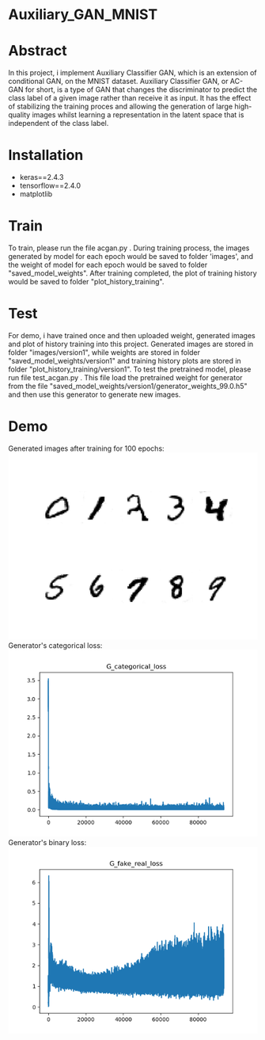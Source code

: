 # Auxiliary_GAN_MNIST
# Abstract 
In this project, i implement Auxiliary Classifier GAN, which is an extension of conditional GAN, on the MNIST dataset. Auxiliary Classifier GAN, or AC-GAN for short, is a type of GAN that changes the discriminator to predict the class label of a given image rather than receive it as input. It has the effect of stabilizing the training proces and allowing the generation of large high-quality images whilst learning a representation in the latent space that is independent of the class label.

# Installation 
- keras==2.4.3
- tensorflow==2.4.0
- matplotlib 

# Train 
To train, please run the file acgan.py . During training process, the images generated by model for each epoch would be saved to folder 'images', and the weight of model for each epoch would be saved to folder "saved_model_weights". After training completed, the plot of training history would be saved to folder "plot_history_training".

# Test
For demo, i have trained once and then uploaded weight, generated images and plot of history training into this project. Generated images are stored in folder "images/version1", while weights are stored in folder "saved_model_weights/version1" and training history plots are stored in folder "plot_history_training/version1".
To test the pretrained model, please run file test_acgan.py . This file load the pretrained weight for generator from the file "saved_model_weights/version1/generator_weights_99.0.h5" and then use this generator to generate new images. 

# Demo 
Generated images after training for 100 epochs: 
![](assets/version_1_epoch_99.0.png)
Generator's categorical loss: 
![](assets/G_categorical_loss.png)
Generator's binary loss:
![](assets/G_fake_real_loss.png)
